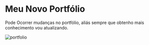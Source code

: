 # Meu Novo Portfólio


Pode Ocorrer mudanças no portfólio, aliás sempre que obtenho mais conhecimento vou atualizando.


![portfolio](https://user-images.githubusercontent.com/80603255/149239705-ef2289d1-c451-43c0-acb4-d14420272d26.jpg)


<a href="edrielleduarte.github.io" alt="Gmail">
    <img src="https://user-images.githubusercontent.com/80603255/149239393-742879c7-1e43-405e-8782-f1544e313246.jpg/></a>
  

